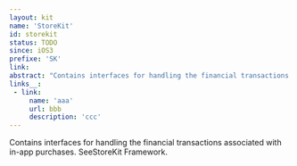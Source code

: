 ```yaml
---
layout: kit
name: 'StoreKit'
id: storekit
status: TODO
since: iOS3
prefixe: 'SK'
link: 
abstract: "Contains interfaces for handling the financial transactions associated with in-app purchases. SeeStoreKit Framework."
links__:
 - link:
     name: 'aaa'
     url: bbb
     description: 'ccc'
---
```


Contains interfaces for handling the financial transactions associated with in-app purchases. SeeStoreKit Framework.

